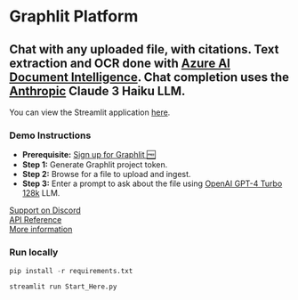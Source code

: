 # Graphlit Platform

## Chat with any uploaded file, with citations.  Text extraction and OCR done with [Azure AI Document Intelligence](https://azure.microsoft.com/en-us/products/ai-services/ai-document-intelligence). Chat completion uses the [Anthropic](https://www.anthropic.com) Claude 3 Haiku LLM.

You can view the Streamlit application [here](https://graphlit-samples-chat-file-citations.streamlit.app/).

### Demo Instructions
- **Prerequisite:** [Sign up for Graphlit 🆓](https://docs.graphlit.dev/getting-started/signup)
- **Step 1:** Generate Graphlit project token.
- **Step 2:** Browse for a file to upload and ingest.
- **Step 3:** Enter a prompt to ask about the file using [OpenAI GPT-4 Turbo 128k](https://platform.openai.com/docs/models/gpt-4-and-gpt-4-turbo) LLM.

[Support on Discord](https://discord.gg/ygFmfjy3Qx)            
[API Reference](https://docs.graphlit.dev/graphlit-data-api/api-reference)     
[More information](https://www.graphlit.com)

### Run locally

```python
pip install -r requirements.txt

streamlit run Start_Here.py
```